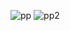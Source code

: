 ![pp](https://github.com/Chetan-Salunke/Joke-Generator/assets/85216632/b5183f49-03da-4905-9135-104b441f6eaa)
![pp2](https://github.com/Chetan-Salunke/Joke-Generator/assets/85216632/bfac1b9e-66ec-40c9-883f-26a4f1fd9a9e)
